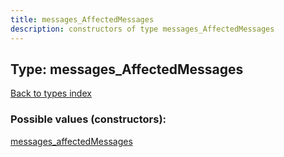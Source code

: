 ```yaml
---
title: messages_AffectedMessages
description: constructors of type messages_AffectedMessages
---
```

## Type: messages\_AffectedMessages  
[Back to types index](index.md)



### Possible values (constructors):

[messages\_affectedMessages](../constructors/messages_affectedMessages.md)  

